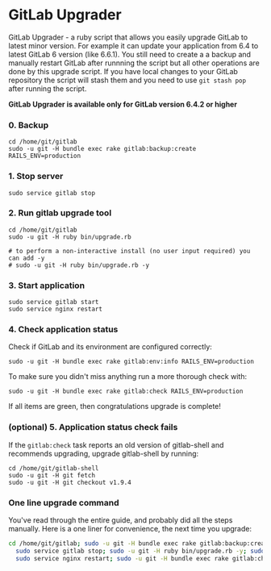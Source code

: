 # GitLab Upgrader 

GitLab Upgrader - a ruby script that allows you easily upgrade GitLab to latest minor version.
For example it can update your application from 6.4 to latest GitLab 6 version (like 6.6.1).
You still need to create a a backup and manually restart GitLab after runnning the script but all other operations are done by this upgrade script.
If you have local changes to your GitLab repository the script will stash them and you need to use `git stash pop` after running the script.

__GitLab Upgrader is available only for GitLab version 6.4.2 or higher__

### 0. Backup

    cd /home/git/gitlab
    sudo -u git -H bundle exec rake gitlab:backup:create RAILS_ENV=production

### 1. Stop server

    sudo service gitlab stop

### 2. Run gitlab upgrade tool

    cd /home/git/gitlab
    sudo -u git -H ruby bin/upgrade.rb

    # to perform a non-interactive install (no user input required) you can add -y
    # sudo -u git -H ruby bin/upgrade.rb -y

### 3. Start application

    sudo service gitlab start
    sudo service nginx restart

### 4. Check application status

Check if GitLab and its environment are configured correctly:

    sudo -u git -H bundle exec rake gitlab:env:info RAILS_ENV=production

To make sure you didn't miss anything run a more thorough check with:

    sudo -u git -H bundle exec rake gitlab:check RAILS_ENV=production

If all items are green, then congratulations upgrade is complete!

### (optional) 5. Application status check fails

If the `gitlab:check` task reports an old version of gitlab-shell and recommends upgrading, upgrade gitlab-shell by running:

```
cd /home/git/gitlab-shell
sudo -u git -H git fetch
sudo -u git -H git checkout v1.9.4
```

### One line upgrade command

You've read through the entire guide, and probably did all the steps manually. Here is a one liner for convenience, the next time you upgrade:

```bash
cd /home/git/gitlab; sudo -u git -H bundle exec rake gitlab:backup:create RAILS_ENV=production; \
  sudo service gitlab stop; sudo -u git -H ruby bin/upgrade.rb -y; sudo service gitlab start; \
  sudo service nginx restart; sudo -u git -H bundle exec rake gitlab:check RAILS_ENV=production
```
